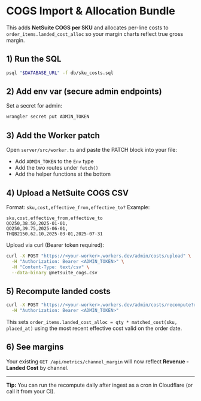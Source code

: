 # COGS Import & Allocation Bundle

This adds **NetSuite COGS per SKU** and allocates per-line costs to `order_items.landed_cost_alloc` so your margin charts reflect true gross margin.

## 1) Run the SQL
```bash
psql "$DATABASE_URL" -f db/sku_costs.sql
```

## 2) Add env var (secure admin endpoints)
Set a secret for admin:
```bash
wrangler secret put ADMIN_TOKEN
```

## 3) Add the Worker patch
Open `server/src/worker.ts` and paste the PATCH block into your file:
- Add `ADMIN_TOKEN` to the `Env` type
- Add the two routes under `fetch()`
- Add the helper functions at the bottom

## 4) Upload a NetSuite COGS CSV
Format: `sku,cost,effective_from,effective_to?`
Example:
```
sku,cost,effective_from,effective_to
QO250,38.50,2025-01-01,
QO250,39.75,2025-06-01,
THQB2150,62.10,2025-03-01,2025-07-31
```

Upload via curl (Bearer token required):
```bash
curl -X POST "https://<your-worker>.workers.dev/admin/costs/upload" \
  -H "Authorization: Bearer <ADMIN_TOKEN>" \
  -H "Content-Type: text/csv" \
  --data-binary @netsuite_cogs.csv
```

## 5) Recompute landed costs
```bash
curl -X POST "https://<your-worker>.workers.dev/admin/costs/recompute?range=365d&shop=all" \
  -H "Authorization: Bearer <ADMIN_TOKEN>"
```

This sets `order_items.landed_cost_alloc = qty * matched_cost(sku, placed_at)` using the most recent effective cost valid on the order date.

## 6) See margins
Your existing `GET /api/metrics/channel_margin` will now reflect **Revenue - Landed Cost** by channel.

---

**Tip:** You can run the recompute daily after ingest as a cron in Cloudflare (or call it from your CI).
